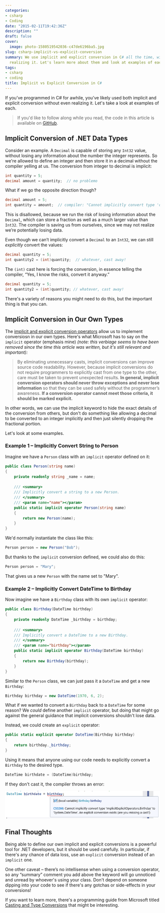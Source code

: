 ```yaml
---
categories:
- csharp
- Coding
date: "2015-02-11T19:42:36Z"
description: ""
draft: false
cover:
  image: photo-1580519542036-c47de6196ba5.jpg
slug: csharp-implicit-vs-explicit-conversion
summary: We use implicit and explicit conversion in C# all the time, without even
  realizing it. Let's learn more about them and look at examples of each.
tags:
- csharp
- coding
title: Implicit vs Explicit Conversion in C#
---
```

If you’ve programmed in C# for awhile, you’ve likely used both implicit and explicit conversion without even realizing it. Let's take a look at examples of each.

> If you'd like to follow along while you read, the code in this article is available on <a href="https://github.com/grantwinney/CSharpDotNetExamples/tree/master/GeneralConcepts/ImplicitExplicitOperators">GitHub</a>.

## Implicit Conversion of .NET Data Types

Consider an example. A `Decimal` is capable of storing any `Int32` value, without losing any information about the number the integer represents. So we're allowed to define an integer and then store it in a decimal without the compiler yelling at us. The conversion from integer to decimal is implicit:

```csharp
int quantity = 5;
decimal amount = quantity;  // no problemo
```

What if we go the opposite direction though?

```csharp
decimal amount = 5;
int quantity = amount;  // compiler: "Cannot implicitly convert type 'decimal' to 'int'"
```

This is disallowed, because we run the risk of losing information about the `Decimal`, which can store a fraction as well as a much larger value than `Int32`. The compiler is saving us from ourselves, since we may not realize we’re potentially losing data.

Even though we can’t implicitly convert a `Decimal` to an `Int32`, we can still _explicitly_ convert the values:

```csharp
decimal quantity = 5;
int quantity2 = (int)quantity;  // whatever, cast away!
```

The `(int)` cast here is forcing the conversion, in essence telling the compiler, “Yes, I know the risks, convert it anyway.”

```csharp
decimal quantity = 5;
int quantity2 = (int)quantity; // whatever, cast away!
```

There's a variety of reasons you might need to do this, but the important thing is that you can.

## Implicit Conversion in Our Own Types

The [implicit and explicit conversion operators](https://learn.microsoft.com/en-us/dotnet/csharp/language-reference/operators/user-defined-conversion-operators?redirectedfrom=MSDN) allow us to implement conversiosn in our own types. Here's what Microsoft has to say on the `implicit` operator (emphasis mine) _(note: this verbiage seems to have been removed since the time this article was written, but it's still relevant and important):_

> By eliminating unnecessary casts, implicit conversions can improve source code readability. However, because implicit conversions do not require programmers to explicitly cast from one type to the other, care must be taken to prevent unexpected results. **In general, implicit conversion operators should never throw exceptions and never lose information** so that they can be used safely without the programmer’s awareness. **If a conversion operator cannot meet those criteria, it should be marked explicit.**

In other words, we can use the implicit keyword to hide the exact details of the conversion from others, but don't do something like allowing a decimal to be converted to an integer implicitly and then just silently dropping the fractional portion.

Let's look at some examples.

### Example 1 – Implicitly Convert String to Person

Imagine we have a `Person` class with an `implicit` operator defined on it:

```csharp
public class Person(string name)
{
    private readonly string _name = name;

    /// <summary>
    /// Implicitly convert a string to a new Person.
    /// </summary>
    /// <param name="name"></param>
    public static implicit operator Person(string name)
    {
        return new Person(name);
    }
}
```

We'd normally instantiate the class like this:

```csharp
Person person = new Person("Bob");
```

But thanks to the `implicit` conversion defined, we could also do this:

```csharp
Person person = "Mary";
```

That gives us a new `Person` with the name set to "Mary".

### Example 2 – Implicitly Convert DateTime to Birthday

Now imagine we have a `Birthday` class with its own `implicit` operator:

```csharp
public class Birthday(DateTime birthday)
{
    private readonly DateTime _birthday = birthday;

    /// <summary>
    /// Implicitly convert a DateTime to a new Birthday.
    /// </summary>
    /// <param name="birthday"></param>
    public static implicit operator Birthday(DateTime birthday)
    {
        return new Birthday(birthday);
    }
}
```

Similar to the `Person` class, we can just pass it a `DateTime` and get a new `Birthday`:

```csharp
Birthday birthday = new DateTime(1970, 6, 2);
```

What if we wanted to convert a `Birthday` back to a `DateTime` for some reason? We _could_ define another `implicit` operator, but doing that might go against the general guidance that implicit conversions shouldn't lose data.

Instead, we could create an `explicit` operator:

```csharp
public static explicit operator DateTime(Birthday birthday)
{
    return birthday._birthday;
}
```

Using it means that anyone using our code needs to explicitly convert a `Birthday` to the desired type.

```csharp
DateTime birthdate = (DateTime)birthday;
```

If they don't cast it, the compiler throws an error:

![](image-8.png)

## Final Thoughts

Being able to define our own implicit and explicit conversions is a powerful tool for .NET developers, but it should be used carefully. In particular, if there's any chance of data loss, use an `explicit` conversion instead of an `implicit` one.

One other caveat – there’s no intellisense when using a conversion operator, so any “summary” comment you add above the keyword will go unnoticed and unread by whoever's using your class. Don't depend on someone dipping into your code to see if there's any gotchas or side-effects in your conversions!

If you want to learn more, there's a programming guide from Microsoft titled [Casting and Type Conversions](https://learn.microsoft.com/en-us/dotnet/csharp/programming-guide/types/casting-and-type-conversions) that might be interesting.
